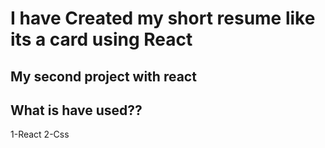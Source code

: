 # I have Created my short resume like its a card using React
## My second project with react
## What is have used??
1-React
2-Css
